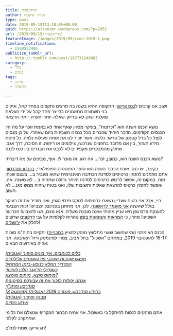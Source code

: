 ```yaml
---
title: אייקונמניה
author: נמרוד איזנברג
type: post
date: 2019-09-15T13:18:05+00:00
guid: https://aizenimr.wordpress.com/?p=2652
url: /2019/09/15/אייקונמניה/
featureImage: /images/2019/09/icon-2019-1.png
timeline_notification:
  - 1568553486
publicize_tumblr_url:
  - http://.tumblr.com/post/187731246683
category:
  - כללי
  - כנסים
tags:
  - אייקון
  - גיקיאדה

---
```

ושוב אנו קרבים ל[כנס אייקון][1]: התקופה ההיא בשנה בה מרצים נתקפים בפחד קהל, וגיקים בני תשחורת מתאמנים בלייצר פחד קהל על ידי העלאת שאלות-שהן-לא-בדיוק-שאלה-יותר-הערה-יותר-הרצאה.

נושא הכנס השנה הוא "זכרונות", בעיקר מכיוון שאף אחד לא באמת זוכר על מה היו הכנסים הקודמים. הדבר היחיד שזוכרים מכל כנס זו השביזות ביום שאחרי. על כן מנסים לנצל כל בדל קטנטן של טריגר כלשהו אשר יזכיר לנו את אותה פעילות נלוזה. כל פיסת מידע תעזור, בין אם מדובר בחפצים שנרכשו, צילומים או ריחות. זו הסיבה, דרך אגב, שחלק מהמבקרים מקפידים לא לכבס את הבגדים בין כנס לכנס.

נושא הכנס השנה הוא, כמובן, זכר... אה רגע. זה מוכר לי. אוף, מבינים על מה דיברתי?

בקיצר, יש כנס. אורח הכבוד השנה הוא סופר הפנטסיה הפופולארי, [ברנדון סנדרסון][2]. אתם מוזמנים להזמין כרטיסים לסדנת הכתיבה האינטימית שהוא מעביר ב... בעצם שכחו מזה. במקום זה, אפשר לרכוש כרטיסים לסדנה היותר גדולה שתהיה ב... לא משנה. אה, ואפשר להזמין כרטיס להרצאת שאלות ותשובות שלו, ואני בטוח שיהיה ממש מגנ... לא חשוב.

היי, אבל אני בטוח שעדיין נשארו כרטיסים לטקס פרסי הגפן, ואני מזכיר את זה בעיקר בגלל שהשנה [אני מועמד לראשונה][3]. לכן, אני מתחנן בפניכם: הצביעו! זכות הצבעה להענקת פרס גפן היא עניין מהותי ואינה מובנת מעליה. אנא מכם, גשו להצביע! הכריעו! השפיעו! מהרו, כי [המראות][4] [והנוסעות בזמן][5] נוהרות לקלפיות על גבי [דרקונים][6] שרוצים לחלק את [ירושלים][7]!

הכנס האימתני (ומי שחושב שאני מתלוצץ מוזמן להציץ [בתכנייה][8]) יתקיים בחוה"מ סוכות 15-17 לאוקטובר 2019, במתחם "אשכול" בתל אביב, צמוד לסינמטק ורח' הארבעה. אני אהיה באירועים הבאים:

<p style="padding-right:40px;">
  <em><a href="https://newprogram.icon.org.il/icon2019/event/%d7%9b%d7%9c%d7%99%d7%9d-%d7%9c%d7%9b%d7%95%d7%aa%d7%91%d7%99%d7%9d-%d7%90%d7%99%d7%9a-%d7%91%d7%95%d7%a0%d7%99%d7%9d-%d7%a1%d7%99%d7%a4%d7%95%d7%a8-%d7%90%d7%a0%d7%92%d7%9c%d7%99%d7%aa/">כלים לכותבים: איך בונים סיפור (אנגלית)</a></em><br /> <em><a href="https://newprogram.icon.org.il/icon2019/event/%d7%9e%d7%a4%d7%92%d7%a9-%d7%90%d7%95%d7%94%d7%91%d7%95%d7%aa-%d7%95%d7%90%d7%95%d7%94%d7%91%d7%99-%d7%a4%d7%95%d7%93%d7%a7%d7%90%d7%a1%d7%98%d7%99%d7%9d-%d7%a2%d7%9c%d7%99%d7%9c%d7%aa%d7%99%d7%99/">מפגש אוהבות ואוהבי פודקאסטים עלילתיים</a></em><br /> <em><a href="https://newprogram.icon.org.il/icon2019/event/%d7%94%d7%9e%d7%93%d7%a8%d7%99%d7%9a-%d7%94%d7%9e%d7%9c%d7%90-%d7%9c%d7%a0%d7%95%d7%a1%d7%a2-%d7%91%d7%96%d7%9e%d7%9f-%d7%94%d7%9e%d7%aa%d7%97%d7%99%d7%9c/">המדריך המלא לנוסע-בזמן המתחיל</a></em><br /> <em><a href="https://newprogram.icon.org.il/icon2019/event/%d7%9b%d7%a9%d7%92%d7%93%d7%95%d7%9c%d7%99-%d7%94%d7%96%d7%90%d7%a0%d7%a8-%d7%94%d7%9c%d7%9b%d7%95-%d7%9c%d7%a2%d7%99%d7%91%d7%95%d7%93/">כשגדולי הז'אנר הלכו לעיבוד</a></em><br /> <em><a href="https://newprogram.icon.org.il/icon2019/event/%d7%9e%d7%99%d7%aa%d7%95%d7%a1-%d7%9e%d7%95%d7%a6%d7%90-%d7%9e%d7%99%d7%aa%d7%95%d7%a1-%d7%9e%d7%95%d7%9e%d7%a6%d7%90/">מיתוס מוצא, מיתוס מומצא?</a></em><br /> <em><a href="https://newprogram.icon.org.il/icon2019/event/%d7%90%d7%a0%d7%97%d7%a0%d7%95-%d7%99%d7%9b%d7%95%d7%9c%d7%95%d7%aa-%d7%9c%d7%96%d7%9b%d7%95%d7%a8-%d7%90%d7%aa-%d7%96%d7%94-%d7%a2%d7%91%d7%95%d7%a8%d7%9b%d7%9d-%d7%91%d7%a1%d7%99%d7%98%d7%95%d7%a0/">אנחנו יכולות לזכור את זה עבורכם בסיטונות</a></em><br /> <em><a href="https://newprogram.icon.org.il/icon2019/event/%d7%a1%d7%a0%d7%93%d7%a8%d7%a1%d7%95%d7%9f-%d7%95%d7%94%d7%aa%d7%a0%d7%9a/">סנדרסון והתנ"ך</a></em><br /> <em><a href="https://newprogram.icon.org.il/icon2019/event/%d7%91%d7%a8%d7%a0%d7%93%d7%95%d7%9f-%d7%a1%d7%a0%d7%93%d7%a8%d7%a1%d7%95%d7%9f-%d7%a4%d7%a0%d7%98%d7%96%d7%99%d7%94-2019-%d7%90%d7%a0%d7%92%d7%9c%d7%99%d7%aa-%d7%a1%d7%99%d7%a0%d7%9e%d7%98%d7%a7/">ברנדון סנדרסון: פנטזיה 2019 (אנגלית) [סינמטק 3]</a></em><br /> <em><a href="https://newprogram.icon.org.il/icon2019/event/%d7%9e%d7%91%d7%a0%d7%94-%d7%95%d7%a1%d7%99%d7%a4%d7%95%d7%a8-%d7%90%d7%a0%d7%92%d7%9c%d7%99%d7%aa/">מבנה וסיפור (אנגלית)<br /> </a><a href="https://newprogram.icon.org.il/icon2019/event/%d7%90%d7%99%d7%a8%d7%95%d7%a2-%d7%94%d7%a1%d7%99%d7%95%d7%9d/">אירוע הסיום</a></em>
</p>

אתם מוזמנים לנסות להיתקל בי באשכול. אני אהיה הבחור המקריפ שמצלם את כל מי שמתקרב לקלפי.

חג אייקון שמח לכולם!

 [1]: http://2019.iconfestival.org.il/
 [2]: http://2019.iconfestival.org.il/%d7%90%d7%95%d7%a8%d7%97-%d7%94%d7%9b%d7%91%d7%95%d7%93/
 [3]: /2019/08/08/%d7%a2%d7%9c%d7%99%d7%99%d7%aa%d7%95-%d7%a9%d7%9c-%d7%99%d7%a9%d7%a8%d7%90%d7%9e%d7%9f-%d7%a1%d7%99%d7%a4%d7%95%d7%a8/
 [4]: https://www.sf-f.org.il/archives/2773
 [5]: https://www.sf-f.org.il/archives/2780
 [6]: https://www.sf-f.org.il/archives/2782
 [7]: https://www.sf-f.org.il/archives/2776
 [8]: https://newprogram.icon.org.il/icon2019/